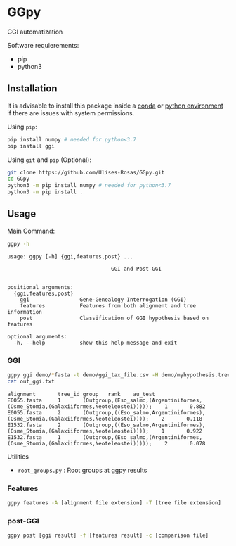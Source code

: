 # GGpy

GGI automatization

Software requierements:

* pip
* python3


## Installation

It is advisable to install this package inside a [conda](https://docs.conda.io/projects/conda/en/latest/user-guide/tasks/manage-environments.html) or [python environment](https://docs.python.org/3/library/venv.html) if there are issues with system permissions.

Using `pip`:

```Bash
pip install numpy # needed for python<3.7
pip install ggi
```


Using `git` and `pip` (Optional):
```Bash
git clone https://github.com/Ulises-Rosas/GGpy.git
cd GGpy
python3 -m pip install numpy # needed for python<3.7
python3 -m pip install .
```

## Usage

Main Command:

```Bash
ggpy -h
```

```
usage: ggpy [-h] {ggi,features,post} ...

                                 GGI and Post-GGI
                                      

positional arguments:
  {ggi,features,post}
    ggi                Gene-Genealogy Interrogation (GGI)
    features           Features from both alignment and tree information
    post               Classification of GGI hypothesis based on features

optional arguments:
  -h, --help           show this help message and exit
```
### GGI

```Bash
ggpy ggi demo/*fasta -t demo/ggi_tax_file.csv -H demo/myhypothesis.trees  
cat out_ggi.txt
```
```
alignment       tree_id group   rank    au_test
E0055.fasta     1       (Outgroup,(Eso_salmo,(Argentiniformes,(Osme_Stomia,(Galaxiiformes,Neoteleostei)))));    1       0.882
E0055.fasta     2       (Outgroup,((Eso_salmo,Argentiniformes),(Osme_Stomia,(Galaxiiformes,Neoteleostei))));    2       0.118
E1532.fasta     2       (Outgroup,((Eso_salmo,Argentiniformes),(Osme_Stomia,(Galaxiiformes,Neoteleostei))));    1       0.922
E1532.fasta     1       (Outgroup,(Eso_salmo,(Argentiniformes,(Osme_Stomia,(Galaxiiformes,Neoteleostei)))));    2       0.078
```

Utilities

* `root_groups.py` : Root groups at ggpy results

### Features

```Bash
ggpy features -A [alignment file extension] -T [tree file extension]
```

### post-GGI

```Bash
ggpy post [ggi result] -f [features result] -c [comparison file]
```
